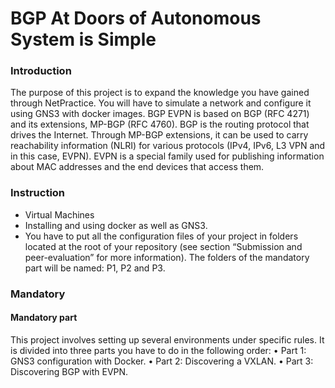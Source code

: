 # BGP At Doors of Autonomous System is Simple

### Introduction

The purpose of this project is to expand the knowledge you have gained through NetPractice. You will have to simulate a network and configure it using GNS3 with docker images.
BGP EVPN is based on BGP (RFC 4271) and its extensions, MP-BGP (RFC 4760).
BGP is the routing protocol that drives the Internet. Through MP-BGP extensions, it
can be used to carry reachability information (NLRI) for various protocols (IPv4, IPv6, L3
VPN and in this case, EVPN). EVPN is a special family used for publishing information
about MAC addresses and the end devices that access them.


### Instruction

- Virtual Machines
- Installing and using docker as well as GNS3.
- You have to put all the configuration files of your project in folders located at
the root of your repository (see section “Submission and peer-evaluation” for more
information). The folders of the mandatory part will be named: P1, P2 and P3.


### Mandatory

#### Mandatory part

This project involves setting up several environments under specific rules.
It is divided into three parts you have to do in the following order:
• Part 1: GNS3 configuration with Docker.
• Part 2: Discovering a VXLAN.
• Part 3: Discovering BGP with EVPN.


